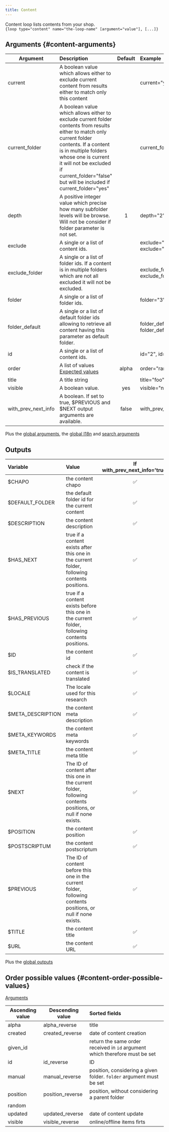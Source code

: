 ```yaml
---
title: Content
---
```


Content loop lists contents from your shop.  
`{loop type="content" name="the-loop-name" [argument="value"], [...]}`

## Arguments {#content-arguments}

| Argument | Description | Default | Example |
| ------------- |:-------------| :-------------: | :-------------|
| current      | A boolean value which allows either to exclude current content from results either to match only this content  | |  current="yes" |
| current_folder      | A boolean value which allows either to exclude current folder contents from results either to match only current folder contents. If a content is in multiple folders whose one is current it will not be excluded if current_folder="false" but will be included if current_folder="yes"  | |   current_folder="yes" |
| depth      | A positive integer value which precise how many subfolder levels will be browse. Will not be consider if folder parameter is not set.  | 1 |   depth="2" |
| exclude      | A single or a list of content ids.  |  |   exclude="2", exclude="1,4,7" |
| exclude_folder      | A single or a list of folder ids. If a content is in multiple folders which are not all excluded it will not be excluded.  |  |   exclude_folder="2", exclude_folder="1,4,7" |
| folder      | A single or a list of folder ids.  |  |   folder="3", folder="2,5,8" |
| folder_default      | A single or a list of default folder ids allowing to retrieve all content having this parameter as default folder.  |  |   folder_default="2", folder_default="1,4,7" |
| id      | A single or a list of content ids.  |  |  id="2", id="1,4,7" |
| order       | A list of values <br/> [Expected values](#content-order-possible-values) | alpha | order="random" |
| title       | A title string |  | title="foo" |
| visible       | A boolean value. | yes | visible="no" |
| with_prev_next_info       | A boolean. If set to true, $PREVIOUS and $NEXT output arguments are available. | false | with_prev_next_info="yes" |

Plus the [global arguments](./global_arguments), the [global I18n](./global_arguments_I18n.md) and [search arguments](./search_arguments)

## Outputs

| Variable                                                                      | Value                                                                                                          | If with_prev_next_info='true' | If with_prev_next_info='false' |
| :---------------------------------------------------------------------------  | :------------------------------------------------------------------------------------------------------------- | :---------------------------: | :----------------------------: |
| $CHAPO                                                                        | the content chapo                                                                                              | ✅                             | ✅                             |
| $DEFAULT_FOLDER                                                               | the default folder id for the current content                                                                  | ✅                             | ✅                             |
| $DESCRIPTION                                                                  | the content description                                                                                        | ✅                             | ✅                             |
| $HAS_NEXT                                                                     | true if a content exists after this one in the current folder, following contents positions.                   | ✅                             | 🚫                             |
| $HAS_PREVIOUS                                                                 | true if a content exists before this one in the current folder, following contents positions.                  | ✅                             | 🚫                             |
| $ID                                                                           | the content id                                                                                                 | ✅                             | ✅                             |
| $IS_TRANSLATED                                                                | check if the content is translated                                                                             | ✅                             | ✅                             |
| $LOCALE                                                                       | The locale used for this research                                                                              | ✅                             | ✅                             |
| $META_DESCRIPTION                                                             | the content meta description                                                                                   | ✅                             | ✅                             |
| $META_KEYWORDS                                                                | the content meta keywords                                                                                      | ✅                             | ✅                             |
| $META_TITLE                                                                   | the content meta title                                                                                         | ✅                             | ✅                             |
| $NEXT                                                                         | The ID of content after this one in the current folder, following contents positions, or null if none exists.  | ✅                             | 🚫                             |
| $POSITION                                                                     | the content position                                                                                           | ✅                             | ✅                             |
| $POSTSCRIPTUM                                                                 | the content postscriptum                                                                                       | ✅                             | ✅                             |
| $PREVIOUS                                                                     | The ID of content before this one in the current folder, following contents positions, or null if none exists. | ✅                             | 🚫                             |
| $TITLE                                                                        | the content title                                                                                              | ✅                             | ✅                             |
| $URL                                                                          | the content URL                                                                                                | ✅                             | ✅                             |

Plus the [global outputs](./global_outputs)

## Order possible values {#content-order-possible-values}

[Arguments](#content-arguments)

| Ascending value      | Descending value  | Sorted fields |
|----------------------|-------------------|:----------------------------------------------------------------------------|
| alpha                | alpha_reverse     | title                                                                       |
| created              | created_reverse   | date of content creation                                                    |
| given_id             |                   | return the same order received in `id` argument which therefore must be set |
| id                   | id_reverse        | ID                                                                          |
| manual               | manual_reverse    | position, considering a given folder. `folder` argument must be set         |
| position             | position_reverse  | position, without considering a parent folder                               |
| random               |                   |                                                                             |
| updated              | updated_reverse   | date of content update                                                      |
| visible              | visible_reverse   | online/offline items firts                                                  |
